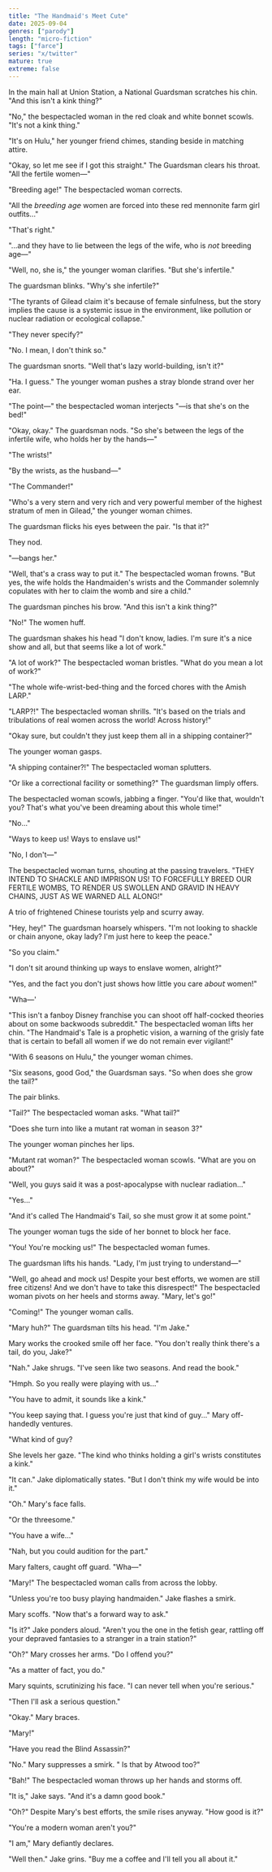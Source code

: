 ```yaml
---
title: "The Handmaid's Meet Cute"
date: 2025-09-04
genres: ["parody"]
length: "micro-fiction"
tags: ["farce"]
series: "x/twitter"
mature: true
extreme: false
---
```

In the main hall at Union Station, a National Guardsman scratches his chin. "And this isn't a kink thing?"

"No," the bespectacled woman in the red cloak and white bonnet scowls. "It's not a kink thing."

"It's on Hulu," her younger friend chimes, standing beside in matching attire.

"Okay, so let me see if I got this straight." The Guardsman clears his throat. "All the fertile women—"

"Breeding age!" The bespectacled woman corrects.

"All the 𝘣𝘳𝘦𝘦𝘥𝘪𝘯𝘨 𝘢𝘨𝘦 women are forced into these red mennonite farm girl outfits..."

"That's right."

"...and they have to lie between the legs of the wife, who is 𝘯𝘰𝘵 breeding age—"

"Well, no, she is," the younger woman clarifies. "But she's infertile."

The guardsman blinks. "Why's she infertile?"

"The tyrants of Gilead claim it's because of female sinfulness, but the story implies the cause is a systemic issue in the environment, like pollution or nuclear radiation or ecological collapse."

"They never specify?"

"No. I mean, I don't think so."

The guardsman snorts. "Well that's lazy world-building, isn't it?"

"Ha. I guess." The younger woman pushes a stray blonde strand over her ear. 

"The point—" the bespectacled woman interjects "—is that she's on the bed!"

"Okay, okay." The guardsman nods. "So she's between the legs of the infertile wife, who holds her by the hands—"

"The wrists!"

"By the wrists, as the husband—"

"The Commander!"

"Who's a very stern and very rich and very powerful member of the highest stratum of men in Gilead," the younger woman chimes.

The guardsman flicks his eyes between the pair. "Is that it?"

They nod.

"—bangs her."

"Well, that's a crass way to put it." The bespectacled woman frowns. "But yes, the wife holds the Handmaiden's wrists and the Commander solemnly copulates with her to claim the womb and sire a child."

The guardsman pinches his brow. "And this isn't a kink thing?"

"No!" The women huff.

The guardsman shakes his head  "I don't know, ladies. I'm sure it's a nice show and all, but that seems like a lot of work."

"A lot of work?" The bespectacled woman bristles. "What do you mean a lot of work?"

"The whole wife-wrist-bed-thing and the forced chores with the Amish LARP."

"LARP?!" The bespectacled woman shrills. "It's based on the trials and tribulations of real women across the world! Across history!"

"Okay sure, but couldn't they just keep them all in a shipping container?"

The younger woman gasps.

"A shipping container?!" The bespectacled woman splutters.

"Or like a correctional facility or something?" The guardsman limply offers.

The bespectacled woman scowls, jabbing a finger. "You'd like that, wouldn't you? That's what you've been dreaming about this whole time!"

"No..."

"Ways to keep us! Ways to enslave us!"

"No, I don't—"

The bespectacled woman turns, shouting at the passing travelers. "THEY INTEND TO SHACKLE AND IMPRISON US! TO FORCEFULLY BREED OUR FERTILE WOMBS, TO RENDER US SWOLLEN AND GRAVID IN HEAVY CHAINS, JUST AS WE WARNED ALL ALONG!"

A trio of frightened Chinese tourists yelp and scurry away.

"Hey, hey!" The guardsman hoarsely whispers. "I'm not looking to shackle or chain anyone, okay lady? I'm just here to keep the peace."

"So you claim."

"I don't sit around thinking up ways to enslave women, alright?"

"Yes, and the fact you don't just shows how little you care 𝘢𝘣𝘰𝘶𝘵 women!"

"Wha—'

"This isn't a fanboy Disney franchise you can shoot off half-cocked theories about on some backwoods subreddit." The bespectacled woman lifts her chin. "The Handmaid's Tale is a prophetic vision, a warning of the grisly fate that is certain to befall all women if we do not remain ever vigilant!"

"With 6 seasons on Hulu," the younger woman chimes.

"Six seasons, good God," the Guardsman says. "So when does she grow the tail?"

The pair blinks.

"Tail?" The bespectacled woman asks. "What tail?"

"Does she turn into like a mutant rat woman in season 3?"

The younger woman pinches her lips.

"Mutant rat woman?" The bespectacled woman scowls. "What are you on about?"

"Well, you guys said it was a post-apocalypse with nuclear radiation..."

"Yes..."

"And it's called The Handmaid's Tail, so she must grow it at some point."

The younger woman tugs the side of her bonnet to block her face.

"You! You're mocking us!" The bespectacled woman fumes. 

The guardsman lifts his hands. "Lady, I'm just trying to understand—"

"Well, go ahead and mock us! Despite your best efforts, we women are still free citizens! And we don't have to take this disrespect!" The bespectacled woman pivots on her heels and storms away. "Mary, let's go!"

"Coming!" The younger woman calls.

"Mary huh?" The guardsman tilts his head. "I'm Jake."

Mary works the crooked smile off her face. "You don't really think there's a tail, do you, Jake?" 

"Nah." Jake shrugs. "I've seen like two seasons. And read the book."

"Hmph. So you really were playing with us..."

"You have to admit, it sounds like a kink."

"You keep saying that. I guess you're just that kind of guy..." Mary off-handedly ventures.

"What kind of guy?

She levels her gaze. "The kind who thinks holding a girl's wrists constitutes a kink."

"It can." Jake diplomatically states. "But I don't think my wife would be into it."

"Oh." Mary's face falls. 

"Or the threesome."

"You have a wife..."

"Nah, but you could audition for the part."

Mary falters, caught off guard. "Wha—"

"Mary!" The bespectacled woman calls from across the lobby.

"Unless you're too busy playing  handmaiden." Jake flashes a smirk.

Mary scoffs. "Now that's a forward way to ask."

"Is it?" Jake ponders aloud. "Aren't you the one in the fetish gear, rattling off your depraved fantasies to a stranger in a train station?"

"Oh?" Mary crosses her arms. "Do I offend you?"

"As a matter of fact, you do."

Mary squints, scrutinizing his face. "I can never tell when you're serious."

"Then I'll ask a serious question."

"Okay." Mary braces.

"Mary!"

"Have you read the Blind Assassin?"

"No."  Mary suppresses a smirk. " Is that by Atwood too?"

"Bah!" The bespectacled woman throws up her hands and storms off.

"It is," Jake says. "And it's a damn good book."

"Oh?" Despite Mary's best efforts, the smile rises anyway. "How good is it?"

"You're a modern woman aren't you?"

"I am," Mary defiantly declares.

"Well then." Jake grins. "Buy me a coffee and I'll tell you all about it."
